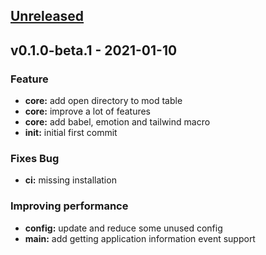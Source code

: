 <a name="unreleased"></a>
## [Unreleased]


<a name="v0.1.0-beta.1"></a>
## v0.1.0-beta.1 - 2021-01-10
### Feature
- **core:** add open directory to mod table
- **core:** improve a lot of features
- **core:** add babel, emotion and tailwind macro
- **init:** initial first commit

### Fixes Bug
- **ci:** missing installation

### Improving performance
- **config:** update and reduce some unused config
- **main:** add getting application information event support


[Unreleased]: https://github.com/kamontat/smapi-manager/compare/v0.1.0-beta.1...HEAD

